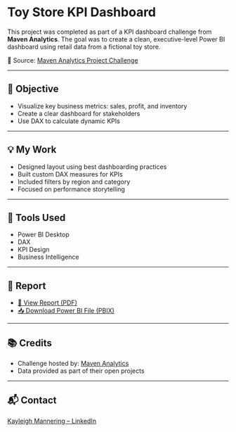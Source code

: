 # Toy Store KPI Dashboard

This project was completed as part of a KPI dashboard challenge from **Maven Analytics**. The goal was to create a clean, executive-level Power BI dashboard using retail data from a fictional toy store.

🧩 Source: [Maven Analytics Project Challenge](https://www.mavenanalytics.io/project-challenges)

---

## 🎯 Objective

- Visualize key business metrics: sales, profit, and inventory
- Create a clear dashboard for stakeholders
- Use DAX to calculate dynamic KPIs

---

## 💡 My Work

- Designed layout using best dashboarding practices  
- Built custom DAX measures for KPIs  
- Included filters by region and category  
- Focused on performance storytelling

---

## 🧰 Tools Used

- Power BI Desktop  
- DAX  
- KPI Design  
- Business Intelligence

---

## 📄 Report

- [📄 View Report (PDF)](./Toy%20Store%20KPI%20Report.pdf)  
- [📥 Download Power BI File (PBIX)](./Toy%20Store%20KPI%20Report.pbix)

---

## 📚 Credits

- Challenge hosted by: [Maven Analytics](https://www.mavenanalytics.io/)  
- Data provided as part of their open projects

---

## 📬 Contact

[Kayleigh Mannering – LinkedIn](https://www.linkedin.com/in/kayleigh-mannering/)
